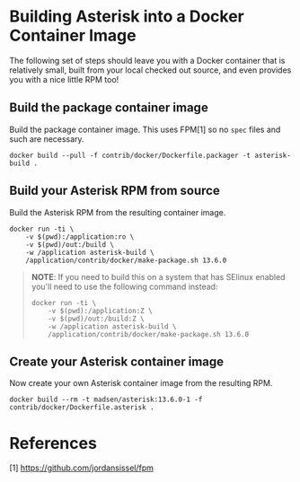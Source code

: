# Building Asterisk into a Docker Container Image
The following set of steps should leave you with a Docker container that
is relatively small, built from your local checked out source, and even
provides you with a nice little RPM too!

## Build the package container image
Build the package container image. This uses FPM[1] so no `spec` files and
such are necessary.
```
docker build --pull -f contrib/docker/Dockerfile.packager -t asterisk-build .
```

## Build your Asterisk RPM from source
Build the Asterisk RPM from the resulting container image.
```
docker run -ti \
    -v $(pwd):/application:ro \
    -v $(pwd)/out:/build \
    -w /application asterisk-build \
    /application/contrib/docker/make-package.sh 13.6.0
```
> **NOTE**: If you need to build this on a system that has SElinux enabled
> you'll need to use the following command instead:
> ```
> docker run -ti \
>     -v $(pwd):/application:Z \
>     -v $(pwd)/out:/build:Z \
>     -w /application asterisk-build \
>     /application/contrib/docker/make-package.sh 13.6.0
> ```

## Create your Asterisk container image
Now create your own Asterisk container image from the resulting RPM.
```
docker build --rm -t madsen/asterisk:13.6.0-1 -f contrib/docker/Dockerfile.asterisk .
```

# References
[1] https://github.com/jordansissel/fpm
